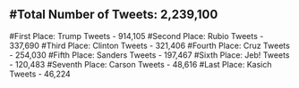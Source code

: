 #Total Number of Tweets: 2,239,100 
---
#First Place: Trump Tweets - 914,105
#Second Place: Rubio Tweets - 337,690
#Third Place: Clinton Tweets - 321,406
#Fourth Place: Cruz Tweets - 254,030
#Fifth Place: Sanders Tweets - 197,467
#Sixth Place: Jeb! Tweets - 120,483
#Seventh Place: Carson Tweets - 48,616
#Last Place: Kasich Tweets - 46,224
